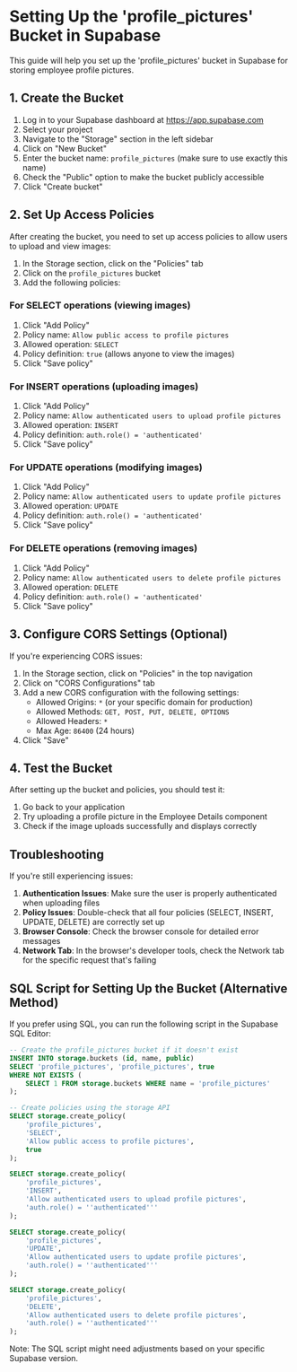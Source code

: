 # Setting Up the 'profile_pictures' Bucket in Supabase

This guide will help you set up the 'profile_pictures' bucket in Supabase for storing employee profile pictures.

## 1. Create the Bucket

1. Log in to your Supabase dashboard at https://app.supabase.com
2. Select your project
3. Navigate to the "Storage" section in the left sidebar
4. Click on "New Bucket"
5. Enter the bucket name: `profile_pictures` (make sure to use exactly this name)
6. Check the "Public" option to make the bucket publicly accessible
7. Click "Create bucket"

## 2. Set Up Access Policies

After creating the bucket, you need to set up access policies to allow users to upload and view images:

1. In the Storage section, click on the "Policies" tab
2. Click on the `profile_pictures` bucket
3. Add the following policies:

### For SELECT operations (viewing images)
1. Click "Add Policy"
2. Policy name: `Allow public access to profile pictures`
3. Allowed operation: `SELECT`
4. Policy definition: `true` (allows anyone to view the images)
5. Click "Save policy"

### For INSERT operations (uploading images)
1. Click "Add Policy"
2. Policy name: `Allow authenticated users to upload profile pictures`
3. Allowed operation: `INSERT`
4. Policy definition: `auth.role() = 'authenticated'`
5. Click "Save policy"

### For UPDATE operations (modifying images)
1. Click "Add Policy"
2. Policy name: `Allow authenticated users to update profile pictures`
3. Allowed operation: `UPDATE`
4. Policy definition: `auth.role() = 'authenticated'`
5. Click "Save policy"

### For DELETE operations (removing images)
1. Click "Add Policy"
2. Policy name: `Allow authenticated users to delete profile pictures`
3. Allowed operation: `DELETE`
4. Policy definition: `auth.role() = 'authenticated'`
5. Click "Save policy"

## 3. Configure CORS Settings (Optional)

If you're experiencing CORS issues:

1. In the Storage section, click on "Policies" in the top navigation
2. Click on "CORS Configurations" tab
3. Add a new CORS configuration with the following settings:
   - Allowed Origins: `*` (or your specific domain for production)
   - Allowed Methods: `GET, POST, PUT, DELETE, OPTIONS`
   - Allowed Headers: `*`
   - Max Age: `86400` (24 hours)
4. Click "Save"

## 4. Test the Bucket

After setting up the bucket and policies, you should test it:

1. Go back to your application
2. Try uploading a profile picture in the Employee Details component
3. Check if the image uploads successfully and displays correctly

## Troubleshooting

If you're still experiencing issues:

1. **Authentication Issues**: Make sure the user is properly authenticated when uploading files
2. **Policy Issues**: Double-check that all four policies (SELECT, INSERT, UPDATE, DELETE) are correctly set up
3. **Browser Console**: Check the browser console for detailed error messages
4. **Network Tab**: In the browser's developer tools, check the Network tab for the specific request that's failing

## SQL Script for Setting Up the Bucket (Alternative Method)

If you prefer using SQL, you can run the following script in the Supabase SQL Editor:

```sql
-- Create the profile_pictures bucket if it doesn't exist
INSERT INTO storage.buckets (id, name, public)
SELECT 'profile_pictures', 'profile_pictures', true
WHERE NOT EXISTS (
    SELECT 1 FROM storage.buckets WHERE name = 'profile_pictures'
);

-- Create policies using the storage API
SELECT storage.create_policy(
    'profile_pictures',
    'SELECT',
    'Allow public access to profile pictures',
    true
);

SELECT storage.create_policy(
    'profile_pictures',
    'INSERT',
    'Allow authenticated users to upload profile pictures',
    'auth.role() = ''authenticated'''
);

SELECT storage.create_policy(
    'profile_pictures',
    'UPDATE',
    'Allow authenticated users to update profile pictures',
    'auth.role() = ''authenticated'''
);

SELECT storage.create_policy(
    'profile_pictures',
    'DELETE',
    'Allow authenticated users to delete profile pictures',
    'auth.role() = ''authenticated'''
);
```

Note: The SQL script might need adjustments based on your specific Supabase version.
